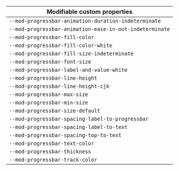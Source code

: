 | Modifiable custom properties                            |
| ------------------------------------------------------- |
| `--mod-progressbar-animation-duration-indeterminate`    |
| `--mod-progressbar-animation-ease-in-out-indeterminate` |
| `--mod-progressbar-fill-color`                          |
| `--mod-progressbar-fill-color-white`                    |
| `--mod-progressbar-fill-size-indeterminate`             |
| `--mod-progressbar-font-size`                           |
| `--mod-progressbar-label-and-value-white`               |
| `--mod-progressbar-line-height`                         |
| `--mod-progressbar-line-height-cjk`                     |
| `--mod-progressbar-max-size`                            |
| `--mod-progressbar-min-size`                            |
| `--mod-progressbar-size-default`                        |
| `--mod-progressbar-spacing-label-to-progressbar`        |
| `--mod-progressbar-spacing-label-to-text`               |
| `--mod-progressbar-spacing-top-to-text`                 |
| `--mod-progressbar-text-color`                          |
| `--mod-progressbar-thickness`                           |
| `--mod-progressbar-track-color`                         |

